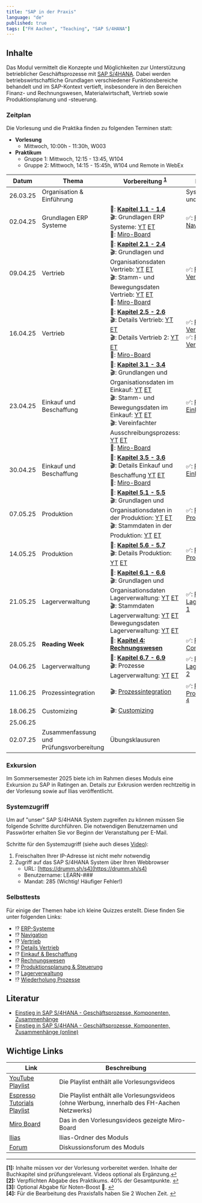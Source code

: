 ```yaml
---
title: "SAP in der Praxis"
language: "de"
published: true
tags: ["FH Aachen", "Teaching", "SAP S/4HANA"]
---
```


## Inhalte

Das Modul vermittelt die Konzepte und Möglichkeiten zur Unterstützung
betrieblicher Geschäftsprozesse mit [SAP
S/4HANA](https://en.wikipedia.org/wiki/SAP_S/4HANA). Dabei werden
betriebswirtschaftliche Grundlagen verschiedener Funktionsbereiche behandelt
und im SAP-Kontext vertieft, insbesondere in den Bereichen Finanz- und
Rechnungswesen, Materialwirtschaft, Vertrieb sowie Produktionsplanung und
-steuerung.

### Zeitplan

Die Vorlesung und die Praktika finden zu folgenden Terminen statt:

- **Vorlesung**
  - Mittwoch, 10:00h - 11:30h, W003
- **Praktikum**
  - Gruppe 1: Mittwoch, 12:15 - 13:45, W104
  - Gruppe 2: Mittwoch, 14:15 - 15:45h, W104 und Remote in WebEx

| Datum    | Thema                                    | Vorbereitung <sup id="a1">[1](#f1)</sup>                                                                                                                                                                                                                                                                                                                                                                                                                                                                                                                                                                                                                              | Praktikum <sup id="a2">[2](#f2)</sup>                                                                                                        | Abgabe <sup id="a3">[3](#f3)</sup>           |
| -------- | ---------------------------------------- | --------------------------------------------------------------------------------------------------------------------------------------------------------------------------------------------------------------------------------------------------------------------------------------------------------------------------------------------------------------------------------------------------------------------------------------------------------------------------------------------------------------------------------------------------------------------------------------------------------------------------------------------------------------------- | -------------------------------------------------------------------------------------------------------------------------------------------- | -------------------------------------------- |
| 26.03.25 | Organisation & Einführung                |                                                                                                                                                                                                                                                                                                                                                                                                                                                                                                                                                                                                                                                                       | Systemzugang und ERP-Game                                                                                                                    |                                              |
| 02.04.25 | Grundlagen ERP Systeme                   | 📕: **[Kapitel 1.1 - 1.4](https://ebookcentral.proquest.com/lib/aachen/reader.action?docID=7132812&ppg=29)** <br/>🎬: Grundlagen ERP Systeme: [YT](https://youtu.be/UC1czfAo_NM) [ET](https://et.training/dashboard/product/video/1103/details/737888307) <br/> 📝: [Miro-Board](https://miro.com/app/board/uXjVIIUnWxw=/)                                                                                                                                                                                                                                                                                                                                            | ✅: [Fallstudie Navigation](sap-in-der-praxis/case-study-navigation.pdf)                                                                     |                                              |
| 09.04.25 | Vertrieb                                 | 📕: **[Kapitel 2.1 - 2.4](https://ebookcentral.proquest.com/lib/aachen/reader.action?docID=7132812&ppg=105)** <br/>🎬: Grundlagen und Organisationsdaten Vertrieb: [YT](https://youtu.be/kKLhCDz-0O0) [ET](https://et.training/dashboard/product/video/1103/details/737883287)<br/>🎬: Stamm- und Bewegungsdaten Vertrieb: [YT](https://youtu.be/qyHaVjo5aag) [ET](https://et.training/dashboard/product/video/1103/details/737881682)<br/> 📝: [Miro-Board](https://miro.com/app/board/uXjVIGadpjs=/)                                                                                                                                                                | ✅: [Fallstudie Vertrieb](sap-in-der-praxis/case-study-sales.pdf) <br/>                                                                      |                                              |
| 16.04.25 | Vertrieb                                 | 📕: **[Kapitel 2.5 - 2.6](https://ebookcentral.proquest.com/lib/aachen/reader.action?docID=7132812&ppg=105)**<br/> 🎬: Details Vertrieb: [YT](https://youtu.be/gQ42MlvmK2Y) [ET](https://et.training/dashboard/product/video/1103/details/737878561)<br/> 🎬: Details Vertrieb 2: [YT](https://youtu.be/9CmiR8WV1V0) [ET](https://et.training/dashboard/product/video/1103/details/737875249) <br/> 📝: [Miro-Board](https://miro.com/app/board/uXjVICm5xKU=/)                                                                                                                                                                                                        | ✅: [Praxisfall Vertrieb 1](sap-in-der-praxis/tutorial-sales-1.pdf)<br/> ✅: [Praxisfall Vertrieb 2](sap-in-der-praxis/tutorial-sales-2.pdf) | Rekapitulation Praxisfall Vertrieb 1 & 2     |
| 23.04.25 | Einkauf und Beschaffung                  | 📕: **[Kapitel 3.1 - 3.4](https://ebookcentral.proquest.com/lib/aachen/reader.action?docID=7132812&ppg=199)**<br/> 🎬: Grundlangen und Organisationsdaten im Einkauf: [YT](https://youtu.be/-BBgqO-JAwI) [ET](https://et.training/dashboard/product/video/1103/details/737874085)<br/>🎬: Stamm- und Bewegungsdaten im Einkauf: [YT](https://youtu.be/5XBIjopvC08) [ET](https://et.training/dashboard/product/video/1103/details/737872986)</br>🎬: Vereinfachter Ausschreibungsprozess: [YT](https://youtu.be/UQPu0Srbsow) [ET](https://et.training/dashboard/product/video/1103/details/737871992) <br/> 📝: [Miro-Board](https://miro.com/app/board/uXjVI_gPI18=/) | ✅: [Praxisfall Einkauf 1](sap-in-der-praxis/advanced-case-study-procurement.pdf)                                                            |                                              |
| 30.04.25 | Einkauf und Beschaffung                  | 📕: **[Kapitel 3.5 - 3.6](https://ebookcentral.proquest.com/lib/aachen/reader.action?docID=7132812&ppg=199)**<br/> 🎬: Details Einkauf und Beschaffung [YT](https://youtu.be/LWo21SR3mms) [ET](https://et.training/dashboard/product/video/1103/details/737870009) </br>📝: [Miro-Board](https://miro.com/app/board/uXjVI8dM5Lc=/)                                                                                                                                                                                                                                                                                                                                    | ✅: [Praxisfall Einkauf 2](sap-in-der-praxis/tutorial-procurement.pdf)                                                                       | Rekapitulation Praxisfall Einkauf 2          |
| 07.05.25 | Produktion                               | 📕: **[Kapitel 5.1 - 5.5](https://ebookcentral.proquest.com/lib/aachen/reader.action?docID=7132812&ppg=375)**<br/> 🎬: Grundlagen und Organisationsdaten in der Produktion: [YT](https://youtu.be/aizQCCbfL10) [ET](https://et.training/dashboard/product/video/1103/details/737867694) <br/> 🎬: Stammdaten in der Produktion: [YT](https://youtu.be/F7L6891WXPY) [ET](https://et.training/dashboard/product/video/1103/details/737864361)                                                                                                                                                                                                                           | ✅: [Praxisfall Produktion 1](sap-in-der-praxis/advanced-case-study-production.pdf)                                                          |                                              |
| 14.05.25 | Produktion                               | 📕: **[Kapitel 5.6 - 5.7](https://ebookcentral.proquest.com/lib/aachen/reader.action?docID=7132812&ppg=375)**<br/> 🎬: Details Produktion: [YT](https://youtu.be/0dgUvE5MghI) [ET](https://et.training/dashboard/product/video/1103/details/737857463)                                                                                                                                                                                                                                                                                                                                                                                                                | ✅: [Praxisfall Produktion 2](sap-in-der-praxis/tutorial-production.pdf)                                                                     | Rekapitulation Praxisfall Produktion 2       |
| 21.05.25 | Lagerverwaltung                          | 📕: **[Kapitel 6.1 - 6.6](https://ebookcentral.proquest.com/lib/aachen/reader.action?docID=7132812&ppg=469)**<br/> 🎬: Grundlagen und Organisationsdaten Lagerverwaltung: [YT](https://youtu.be/LOZhRZLwIIM) [ET](https://et.training/dashboard/product/video/1103/details/737853722) <br/> 🎬: Stammdaten Lagerverwaltung: [YT](https://youtu.be/DJznOxenWSk) [ET](https://et.training/dashboard/product/video/1103/details/737851489) <br/> Bewegungsdaten Lagerverwaltung: [YT](https://youtu.be/zswJgzK785A) [ET](https://et.training/dashboard/product/video/1103/details/737850408)                                                                             | ✅: [Praxisfall Lagerverwaltung 1](sap-in-der-praxis/advanced-case-study-warehouse-management.pdf)                                           |                                              |
| 28.05.25 | **Reading Week**                         | 📕: **[Kapitel 4: Rechnungswesen](https://ebookcentral.proquest.com/lib/aachen/reader.action?docID=7132812&ppg=277)**                                                                                                                                                                                                                                                                                                                                                                                                                                                                                                                                                 | ✅: [Praxisfall Controlling (TBD)]()                                                                                                         |                                              |
| 04.06.25 | Lagerverwaltung                          | 📕: **[Kapitel 6.7 - 6.9](https://ebookcentral.proquest.com/lib/aachen/reader.action?docID=7132812&ppg=469)** <br/> 🎬: Prozesse Lagerverwaltung: [YT](https://youtu.be/cbF9aSarf7I) [ET](https://et.training/dashboard/product/video/1103/details/737848915)                                                                                                                                                                                                                                                                                                                                                                                                         | ✅: [Praxisfall Lagerverwaltung 2](sap-in-der-praxis/tutorial-wm-1.pdf)                                                                      |                                              |
| 11.06.25 | Prozessintegration                       | 🎬: [Prozessintegration](https://youtu.be/PGIJz-mIL2s)                                                                                                                                                                                                                                                                                                                                                                                                                                                                                                                                                                                                                | ✅: [Praxisfall Prozessintegration](sap-in-der-praxis/tutorial-process-integration.pdf) <sup id="a4">[4](#f4)</sup>                          | Rekapitulation Praxisfall Prozessintegration |
| 18.06.25 | Customizing                              | 🎬: [Customizing](https://youtu.be/n2CO5wT8DMc?feature=shared)                                                                                                                                                                                                                                                                                                                                                                                                                                                                                                                                                                                                        |                                                                                                                                              |                                              |
| 25.06.25 |                                          |                                                                                                                                                                                                                                                                                                                                                                                                                                                                                                                                                                                                                                                                       |                                                                                                                                              |                                              |
| 02.07.25 | Zusammenfassung und Prüfungsvorbereitung | Übungsklausuren                                                                                                                                                                                                                                                                                                                                                                                                                                                                                                                                                                                                                                                       |                                                                                                                                              |                                              |

### Exkursion

Im Sommersemester 2025 biete ich im Rahmen dieses Moduls eine Exkursion zu SAP
in Ratingen an. Details zur Exkrusion werden rechtzeitig in der Vorlesung sowie
auf Ilias veröffentlicht.

### Systemzugriff

Um auf "unser" SAP S/4HANA System zugreifen zu können müssen Sie folgende
Schritte durchführen. Die notwendigen Benutzernamen und Passwörter erhalten Sie
vor Beginn der Veranstaltung per E-Mail.

Schritte für den Systemzugriff (siehe auch dieses
[Video](https://youtu.be/kibeQuMlYKQ)):

1. Freischalten Ihrer IP-Adresse ist nicht mehr notwendig
2. Zugriff auf das SAP S/4HANA System über Ihren Webbrowser
   - URL: [https://drumm.sh/s4](https://drumm.sh/s4)
   - Benutzername: LEARN-###
   - Mandat: 285 (Wichtig! Häufiger Fehler!)

### Selbsttests

Für einige der Themen habe ich kleine Quizzes erstellt.
Diese finden Sie unter folgenden Links:

- ⁉️ [ERP-Systeme](https://quizizz.com/embed/quiz/61546f1f09d317001ea1e21a)
- ⁉️ [Navigation](https://quizizz.com/embed/quiz/61546abd3dc795001eb80745)
- ⁉️ [Vertrieb](https://quizizz.com/embed/quiz/5f78d2bffcf584001b7d464e)
- ⁉️ [Details Vertrieb](https://quizizz.com/embed/quiz/61669fc8e4831f001d10c541)
- ⁉️ [Einkauf & Beschaffung](https://quizizz.com/embed/quiz/6180353c437684001df318b8)
- ⁉️ [Rechnungswesen](https://quizizz.com/embed/quiz/60b4bab610b679001cc1895b)
- ⁉️ [Produktionsplanung & Steuerung](https://quizizz.com/embed/quiz/61a343c4a643f7001d795cc7)
- ⁉️ [Lagerverwaltung](https://quizizz.com/embed/quiz/5fd71aabcadc2b001b110072)
- ⁉️ [Wiederholung Prozesse](https://quizizz.com/join?gc=67509395)

## Literatur

- [Einstieg in SAP S/4HANA - Geschäftsprozesse, Komponenten,
  Zusammenhänge](https://www.rheinwerk-verlag.de/einstieg-in-sap-s4hana/)
- [Einstieg in SAP S/4HANA - Geschäftsprozesse, Komponenten, Zusammenhänge
  (online)](https://ebookcentral.proquest.com/lib/aachen/detail.action?docID=7132812)

## Wichtige Links

| Link                                                   | Beschreibung                                                                                 |
| ------------------------------------------------------ | -------------------------------------------------------------------------------------------- |
| [YouTube Playlist](https://drumm.sh/yt/s4)             | Die Playlist enthält alle Vorlesungsvideos                                                   |
| [Espresso Tutorials Playlist](https://drumm.sh/yt/s4)  | Die Playlist enthält alle Vorlesungsvideos (ohne Werbung, innerhalb des FH-Aachen Netzwerks) |
| [Miro Board](https://miro.com/app/board/o9J_lvLhjsk=/) | Das in den Vorlesungsvideos gezeigte Miro-Board                                              |
| [Ilias]()                                              | Ilias-Ordner des Moduls                                                                      |
| [Forum](https://forum.drumm.sh)                        | Diskussionsforum des Moduls                                                                  |

---

<b id="f1">[1]:</b> Inhalte müssen vor der Vorlesung vorbereitet werden.
Inhalte der Buchkapitel sind prüfungsrelevant. Videos optional als Ergänzung.[↩](#a1)</br>
<b id="f2">[2]:</b> Verpflichten Abgabe des Praktikums. 40% der Gesamtpunkte. [↩](#a2)</br>
<b id="f3">[3]:</b> Optional Abgabe für Noten-Boost 🚀. [↩](#a3)</br>
<b id="f4">[4]:</b> Für die Bearbeitung des Praxisfalls haben Sie 2 Wochen Zeit. [↩](#a4)</br>
